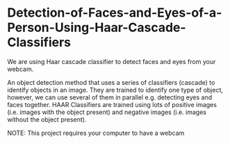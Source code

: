 # Detection-of-Faces-and-Eyes-of-a-Person-Using-Haar-Cascade-Classifiers
We are using Haar cascade classifier to detect faces and eyes from your webcam. 

An object detection method that uses a series of classifiers (cascade) to identify objects in an image. They are trained to identify one type of object, however, we can use several of them in parallel e.g. detecting eyes and faces together. HAAR Classifiers are trained using lots of positive images (i.e. images with the object present) and negative images (i.e. images without the object present).

NOTE:  This project requires your computer to have a webcam
